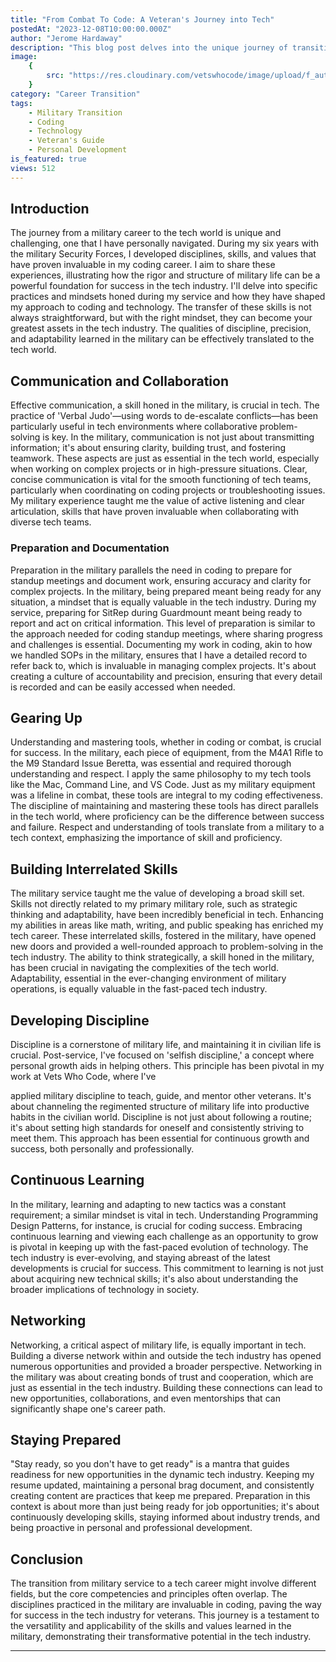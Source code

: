 ```yaml
---
title: "From Combat To Code: A Veteran's Journey into Tech"
postedAt: "2023-12-08T10:00:00.000Z"
author: "Jerome Hardaway"
description: "This blog post delves into the unique journey of transitioning from military service to a successful career in technology. Drawing from personal experiences, it highlights the transferable skills and values that make veterans exceptional in the tech world."
image:
    {
        src: "https://res.cloudinary.com/vetswhocode/image/upload/f_auto,q_auto,g_auto/v1702011527/combat-to-code_pnmrth.png",
    }
category: "Career Transition"
tags:
    - Military Transition
    - Coding
    - Technology
    - Veteran's Guide
    - Personal Development
is_featured: true
views: 512
---
```


## Introduction

The journey from a military career to the tech world is unique and challenging, one that I have personally navigated. During my six years with the military Security Forces, I developed disciplines, skills, and values that have proven invaluable in my coding career. I aim to share these experiences, illustrating how the rigor and structure of military life can be a powerful foundation for success in the tech industry. I'll delve into specific practices and mindsets honed during my service and how they have shaped my approach to coding and technology. The transfer of these skills is not always straightforward, but with the right mindset, they can become your greatest assets in the tech industry. The qualities of discipline, precision, and adaptability learned in the military can be effectively translated to the tech world.

## Communication and Collaboration

Effective communication, a skill honed in the military, is crucial in tech. The practice of 'Verbal Judo'—using words to de-escalate conflicts—has been particularly useful in tech environments where collaborative problem-solving is key. In the military, communication is not just about transmitting information; it's about ensuring clarity, building trust, and fostering teamwork. These aspects are just as essential in the tech world, especially when working on complex projects or in high-pressure situations. Clear, concise communication is vital for the smooth functioning of tech teams, particularly when coordinating on coding projects or troubleshooting issues. My military experience taught me the value of active listening and clear articulation, skills that have proven invaluable when collaborating with diverse tech teams.

### Preparation and Documentation

Preparation in the military parallels the need in coding to prepare for standup meetings and document work, ensuring accuracy and clarity for complex projects. In the military, being prepared meant being ready for any situation, a mindset that is equally valuable in the tech industry. During my service, preparing for SitRep during Guardmount meant being ready to report and act on critical information. This level of preparation is similar to the approach needed for coding standup meetings, where sharing progress and challenges is essential. Documenting my work in coding, akin to how we handled SOPs in the military, ensures that I have a detailed record to refer back to, which is invaluable in managing complex projects. It's about creating a culture of accountability and precision, ensuring that every detail is recorded and can be easily accessed when needed.

## Gearing Up

Understanding and mastering tools, whether in coding or combat, is crucial for success. In the military, each piece of equipment, from the M4A1 Rifle to the M9 Standard Issue Beretta, was essential and required thorough understanding and respect. I apply the same philosophy to my tech tools like the Mac, Command Line, and VS Code. Just as my military equipment was a lifeline in combat, these tools are integral to my coding effectiveness. The discipline of maintaining and mastering these tools has direct parallels in the tech world, where proficiency can be the difference between success and failure. Respect and understanding of tools translate from a military to a tech context, emphasizing the importance of skill and proficiency.

## Building Interrelated Skills

The military service taught me the value of developing a broad skill set. Skills not directly related to my primary military role, such as strategic thinking and adaptability, have been incredibly beneficial in tech. Enhancing my abilities in areas like math, writing, and public speaking has enriched my tech career. These interrelated skills, fostered in the military, have opened new doors and provided a well-rounded approach to problem-solving in the tech industry. The ability to think strategically, a skill honed in the military, has been crucial in navigating the complexities of the tech world. Adaptability, essential in the ever-changing environment of military operations, is equally valuable in the fast-paced tech industry.

## Developing Discipline

Discipline is a cornerstone of military life, and maintaining it in civilian life is crucial. Post-service, I've focused on 'selfish discipline,' a concept where personal growth aids in helping others. This principle has been pivotal in my work at Vets Who Code, where I've

applied military discipline to teach, guide, and mentor other veterans. It's about channeling the regimented structure of military life into productive habits in the civilian world. Discipline is not just about following a routine; it's about setting high standards for oneself and consistently striving to meet them. This approach has been essential for continuous growth and success, both personally and professionally.

## Continuous Learning

In the military, learning and adapting to new tactics was a constant requirement; a similar mindset is vital in tech. Understanding Programming Design Patterns, for instance, is crucial for coding success. Embracing continuous learning and viewing each challenge as an opportunity to grow is pivotal in keeping up with the fast-paced evolution of technology. The tech industry is ever-evolving, and staying abreast of the latest developments is crucial for success. This commitment to learning is not just about acquiring new technical skills; it's also about understanding the broader implications of technology in society.

## Networking

Networking, a critical aspect of military life, is equally important in tech. Building a diverse network within and outside the tech industry has opened numerous opportunities and provided a broader perspective. Networking in the military was about creating bonds of trust and cooperation, which are just as essential in the tech industry. Building these connections can lead to new opportunities, collaborations, and even mentorships that can significantly shape one's career path.

## Staying Prepared

"Stay ready, so you don't have to get ready" is a mantra that guides readiness for new opportunities in the dynamic tech industry. Keeping my resume updated, maintaining a personal brag document, and consistently creating content are practices that keep me prepared. Preparation in this context is about more than just being ready for job opportunities; it's about continuously developing skills, staying informed about industry trends, and being proactive in personal and professional development.

## Conclusion

The transition from military service to a tech career might involve different fields, but the core competencies and principles often overlap. The disciplines practiced in the military are invaluable in coding, paving the way for success in the tech industry for veterans. This journey is a testament to the versatility and applicability of the skills and values learned in the military, demonstrating their transformative potential in the tech industry.

---

